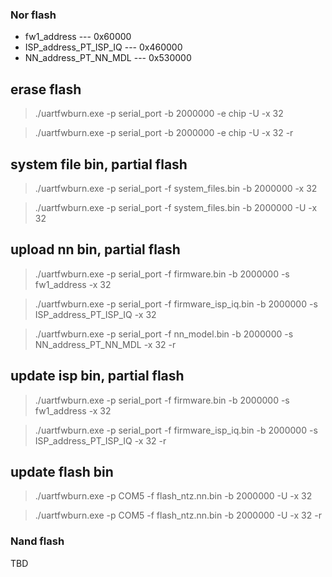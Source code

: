 ### Nor flash
- fw1_address --- 0x60000
- ISP_address_PT_ISP_IQ --- 0x460000
- NN_address_PT_NN_MDL --- 0x530000

## erase flash

>  ./uartfwburn.exe -p serial_port -b 2000000 -e chip -U -x 32

>  ./uartfwburn.exe -p serial_port -b 2000000 -e chip -U -x 32 -r

## system file bin, partial flash
> ./uartfwburn.exe -p serial_port -f system_files.bin -b 2000000 -x 32

> ./uartfwburn.exe -p serial_port -f system_files.bin -b 2000000 -U -x 32

## upload nn bin, partial flash
> ./uartfwburn.exe -p serial_port -f firmware.bin -b 2000000 -s fw1_address -x 32

> ./uartfwburn.exe -p serial_port -f firmware_isp_iq.bin -b 2000000 -s ISP_address_PT_ISP_IQ -x 32

> ./uartfwburn.exe -p serial_port -f nn_model.bin -b 2000000 -s NN_address_PT_NN_MDL -x 32 -r

## update isp bin, partial flash
> ./uartfwburn.exe -p serial_port -f firmware.bin -b 2000000 -s fw1_address -x 32

> ./uartfwburn.exe -p serial_port -f firmware_isp_iq.bin -b 2000000 -s ISP_address_PT_ISP_IQ -x 32 -r

## update flash bin
> ./uartfwburn.exe -p COM5 -f flash_ntz.nn.bin -b 2000000 -U -x 32

> ./uartfwburn.exe -p COM5 -f flash_ntz.nn.bin -b 2000000 -U -x 32 -r


### Nand flash
TBD